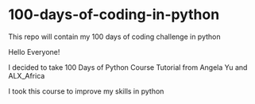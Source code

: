 # 100-days-of-coding-in-python
This repo will contain my 100 days of coding challenge in python

Hello Everyone!

I decided to take 100 Days of Python Course
Tutorial from Angela Yu and ALX_Africa

I took this course to improve my skills in python
